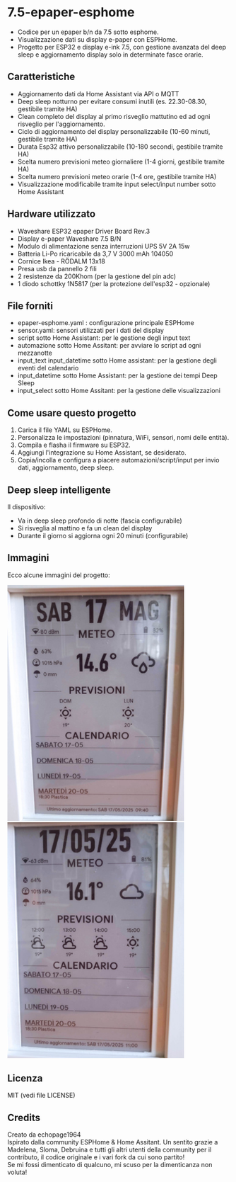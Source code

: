 # 7.5-epaper-esphome
- Codice per un epaper b/n da 7.5 sotto esphome.
- Visualizzazione dati su display e-paper con ESPHome.
- Progetto per ESP32 e display e-ink 7.5, con gestione avanzata del deep sleep e aggiornamento display solo in determinate fasce orarie.

## Caratteristiche
- Aggiornamento dati da Home Assistant via API o MQTT
- Deep sleep notturno per evitare consumi inutili (es. 22.30-08.30, gestibile tramite HA)
- Clean completo del display al primo risveglio mattutino ed ad ogni risveglio per l'aggiornamento.
- Ciclo di aggiornamento del display personalizzabile (10-60 minuti, gestibile tramite HA)
- Durata Esp32 attivo personalizzabile (10-180 secondi, gestibile tramite HA)
- Scelta numero previsioni meteo giornaliere (1-4 giorni, gestibile tramite HA)
- Scelta numero previsioni meteo orarie (1-4 ore, gestibile tramite HA)
- Visualizzazione modificabile tramite input select/input number sotto Home Assistant

## Hardware utilizzato
- Waveshare ESP32 epaper Driver Board Rev.3
- Display e-paper Waveshare 7.5 B/N
- Modulo di alimentazione senza interruzioni UPS 5V 2A 15w
- Batteria Li-Po ricaricabile da 3,7 V 3000 mAh 104050
- Cornice Ikea - RÖDALM 13x18
- Presa usb da pannello 2 fili
- 2 resistenze da 200Khom (per la gestione del pin adc)
- 1 diodo schottky 1N5817 (per la protezione dell'esp32 - opzionale)

## File forniti
- epaper-esphome.yaml : configurazione principale ESPHome
- sensor.yaml: sensori utilizzati per i dati del display
- script sotto Home Assistant: per le gestione degli input text
- automazione sotto Home Assitant: per avviare lo script ad ogni mezzanotte 
- input_text input_datetime sotto Home assistant: per la gestione degli eventi del calendario
- input_datetime sotto Home Assistant: per la gestione dei tempi Deep Sleep
- input_select sotto Home Assitant: per la gestione delle visualizzazioni

## Come usare questo progetto
1. Carica il file YAML su ESPHome.
2. Personalizza le impostazioni (pinnatura, WiFi, sensori, nomi delle entità).
3. Compila e flasha il firmware su ESP32.
4. Aggiungi l'integrazione su Home Assistant, se desiderato.
5. Copia/incolla e configura a piacere automazioni/script/input per invio dati, aggiornamento, deep sleep.

## Deep sleep intelligente
Il dispositivo:
- Va in deep sleep profondo di notte (fascia configurabile)
- Si risveglia al mattino e fa un clean del display
- Durante il giorno si aggiorna ogni 20 minuti (configurabile)

## Immagini
Ecco alcune immagini del progetto:

<p float="left">
  <img src="images/1.jpg" width="400" alt="Immagine 1" />
  <img src="images/2.jpg" width="400" alt="Immagine 2" />
</p>

## Licenza
MIT (vedi file LICENSE)

## Credits
Creato da echopage1964  
Ispirato dalla community ESPHome & Home Assitant. Un sentito grazie a Madelena, Sloma, Debruina e tutti gli altri utenti della community per il contributo, il codice originale e i vari fork da cui sono partito!  
Se mi fossi dimenticato di qualcuno, mi scuso per la dimenticanza non voluta!

